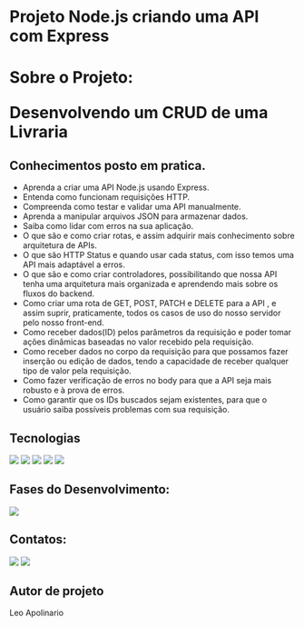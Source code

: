 # Projeto Node.js criando uma API com Express



<h1>Sobre o Projeto:<p> Desenvolvendo um CRUD de uma Livraria</p></h1>



## Conhecimentos posto em pratica.
- Aprenda a criar uma API Node.js usando Express.
- Entenda como funcionam requisições HTTP.
- Compreenda como testar e validar uma API manualmente.
- Aprenda a manipular arquivos JSON para armazenar dados.
- Saiba como lidar com erros na sua aplicação.
- O que são e como criar rotas, e assim adquirir mais conhecimento sobre arquitetura de APIs.
- O que são HTTP Status e quando usar cada status, com isso temos uma API mais adaptável a erros.
- O que são e como criar controladores, possibilitando que nossa API tenha uma arquitetura mais organizada e aprendendo mais sobre os fluxos do backend.
- Como criar uma rota de GET, POST, PATCH e DELETE para a API , e assim suprir, praticamente, todos os casos de uso do nosso servidor pelo nosso front-end.
- Como receber dados(ID) pelos parâmetros da requisição e poder tomar ações dinâmicas baseadas no valor recebido pela requisição.
- Como receber dados no corpo da requisição para que possamos fazer inserção ou edição de dados, tendo a capacidade de receber qualquer tipo de valor pela requisição.
- Como fazer verificação de erros no body para que a API seja mais robusto e à prova de erros.
- Como garantir que os IDs buscados sejam existentes, para que o usuário saiba possíveis problemas com sua requisição.

##  Tecnologias
<div>
  <img src="https://img.shields.io/badge/vscode-00BFFF?style=for-the-badge&logo=visualstudio&logoColor=black">
  <img src="https://img.shields.io/badge/typescript-88bcd1?style=for-the-badge&logo=typescript&logoColor=black">
  <img src="https://img.shields.io/badge/JavaScript-F7DF1E?style=for-the-badge&logo=javascript&logoColor=black">
  <img src="https://img.shields.io/badge/Git-FF3300?style=for-the-badge&logo=Git&logoColor=black">
  <img src="https://img.shields.io/badge/Github-808080?style=for-the-badge&logo=Github&logoColor=black">

  
</div>

## Fases do Desenvolvimento:

</div>
<p align="right , float: right">
<img loading="lazy" src="http://img.shields.io/static/v1?label=STATUS&message=Back-End%20Em-Desenvolvimento&color=F7DF1E&style=for-the-badge"/>
</p>


## Contatos:

<div>
<a href = "leosantosap@outlook.com"><img loading="lazy" src="https://img.shields.io/badge/outlook-D14836?style=for-the-badge&logo=outlook&logoColor=white" target="_blank"></a>
<a href="https://www.linkedin.com/in/leobaldo-apolinario" target="_blank">
  <img loading="lazy" src="https://img.shields.io/badge/-LinkedIn-%230077B5?style=for-the-badge&logo=linkedin&logoColor=white" target="_blank"></a> 

</div>

## Autor de projeto

Leo Apolinario







 
 
